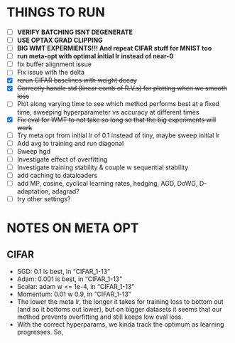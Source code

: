 # THINGS TO RUN
- [ ] **VERIFY BATCHING ISNT DEGENERATE**
- [ ] **USE OPTAX GRAD CLIPPING**
- [ ] **BIG WMT EXPERMIENTS!!! And repeat CIFAR stuff for MNIST too**
- [ ] **run meta-opt with optimal initial lr instead of near-0**
- [ ] fix buffer alignment issue
- [ ] Fix issue with the delta
- [X] ~~rerun CIFAR baselines with weight decay~~
- [X] ~~Correctly handle std (linear comb of R.V.s) for plotting when we smooth loss~~
- [ ] Plot along varying time to see which method performs best at a fixed time, sweeping hyperparameter vs accuracy at different times
- [X] ~~Fix eval for WMT to not take so long so that the big experiments will work~~
- [ ] Try meta opt from initial lr of 0.1 instead of tiny, maybe sweep initial lr
- [ ] Add avg to training and run diagonal
- [ ] Sweep hgd
- [ ] Investigate effect of overfitting
- [ ] Investigate training stability & couple w sequential stability
- [ ] add caching to dataloaders
- [ ] add MP, cosine, cyclical learning rates, hedging, AGD, DoWG, D-adaptation, adagrad?
- [ ] try other settings?

# NOTES ON META OPT
## CIFAR
- SGD: 0.1 is best, in “CIFAR_1-13”
- Adam: 0.001 is best, in “CIFAR_1-13”
- Scalar: adam w <= 1e-4, in “CIFAR_1-13”
- Momentum: 0.01 w 0.9, in “CIFAR_1-13”
- The lower the meta lr, the longer it takes for training loss to bottom out (and so it bottoms out lower), but on bigger datasets it seems that our method prevents overfitting and still keeps low eval loss. 
- With the correct hyperparams, we kinda track the optimum as learning progresses. So, 



